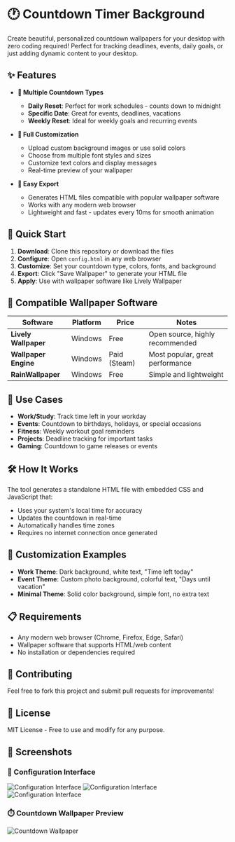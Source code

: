 # 🕐 Countdown Timer Background

Create beautiful, personalized countdown wallpapers for your desktop with zero coding required! Perfect for tracking deadlines, events, daily goals, or just adding dynamic content to your desktop.

## ✨ Features

- **🎯 Multiple Countdown Types**
  - **Daily Reset**: Perfect for work schedules - counts down to midnight
  - **Specific Date**: Great for events, deadlines, vacations
  - **Weekly Reset**: Ideal for weekly goals and recurring events

- **🎨 Full Customization**
  - Upload custom background images or use solid colors
  - Choose from multiple font styles and sizes
  - Customize text colors and display messages
  - Real-time preview of your wallpaper

- **💾 Easy Export**
  - Generates HTML files compatible with popular wallpaper software
  - Works with any modern web browser
  - Lightweight and fast - updates every 10ms for smooth animation

## 🚀 Quick Start

1. **Download**: Clone this repository or download the files
2. **Configure**: Open `config.html` in any web browser
3. **Customize**: Set your countdown type, colors, fonts, and background
4. **Export**: Click "Save Wallpaper" to generate your HTML file
5. **Apply**: Use with wallpaper software like Lively Wallpaper

## 📱 Compatible Wallpaper Software

| Software | Platform | Price | Notes |
|----------|----------|-------|--------|
| **Lively Wallpaper** | Windows | Free | Open source, highly recommended |
| **Wallpaper Engine** | Windows | Paid (Steam) | Most popular, great performance |
| **RainWallpaper** | Windows | Free | Simple and lightweight |

## 🎯 Use Cases

- **Work/Study**: Track time left in your workday
- **Events**: Countdown to birthdays, holidays, or special occasions
- **Fitness**: Weekly workout goal reminders
- **Projects**: Deadline tracking for important tasks
- **Gaming**: Countdown to game releases or events

## 🛠️ How It Works

The tool generates a standalone HTML file with embedded CSS and JavaScript that:
- Uses your system's local time for accuracy
- Updates the countdown in real-time
- Automatically handles time zones
- Requires no internet connection once generated

## 🎨 Customization Examples

- **Work Theme**: Dark background, white text, "Time left today"
- **Event Theme**: Custom photo background, colorful text, "Days until vacation"
- **Minimal Theme**: Solid color background, simple font, no extra text

## 📋 Requirements

- Any modern web browser (Chrome, Firefox, Edge, Safari)
- Wallpaper software that supports HTML/web content
- No installation or dependencies required

## 🤝 Contributing

Feel free to fork this project and submit pull requests for improvements!

## 📄 License

MIT License - Free to use and modify for any purpose.

## 📸 Screenshots

### 🎨 Configuration Interface
![Configuration Interface](assets/config-preview-1.png)
![Configuration Interface](assets/config-preview-2.png)
![Configuration Interface](assets/config-preview-3.png)

### ⏱️ Countdown Wallpaper Preview
![Countdown Wallpaper](assets/countdown-preview.png)
